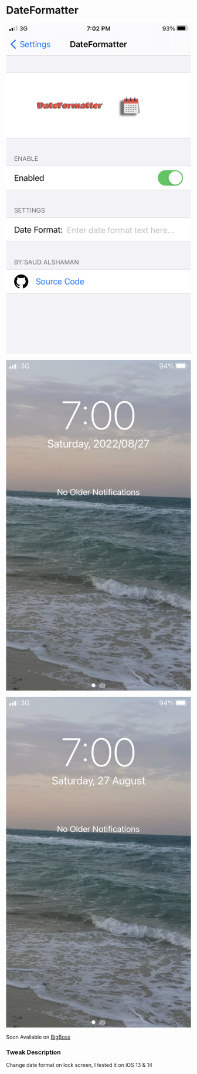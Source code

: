 # DateFormatter

![Custom date format](https://github.com/s3ud-alshaman/TweaksOpenSource/blob/main/dateformatter/IMG_0603.PNG)


![Before](https://github.com/s3ud-alshaman/TweaksOpenSource/blob/main/dateformatter/1.PNG)

![After](https://github.com/s3ud-alshaman/TweaksOpenSource/blob/main/dateformatter/2.PNG)


Soon Available on [BigBoss](http://apt.thebigboss.org/repofiles/cydia/)

### Tweak Description
Change date format on lock screen, I tested it on iOS  13 & 14 
